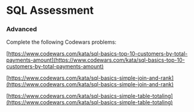 # SQL Assessment

### Advanced 

Complete the following Codewars problems:

[https://www.codewars.com/kata/sql-basics-top-10-customers-by-total-payments-amount](https://www.codewars.com/kata/sql-basics-top-10-customers-by-total-payments-amount)

[https://www.codewars.com/kata/sql-basics-simple-join-and-rank](https://www.codewars.com/kata/sql-basics-simple-join-and-rank)

[https://www.codewars.com/kata/sql-basics-simple-table-totaling](https://www.codewars.com/kata/sql-basics-simple-table-totaling)